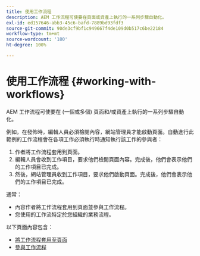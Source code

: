 ```yaml
---
title: 使用工作流程
description: AEM 工作流程可使要在頁面或資產上執行的一系列步驟自動化。
exl-id: ed157646-abb3-45c6-bafd-7889bd93fdf3
source-git-commit: 90de3cf9bf1c949667f4de109d0b517c6be22184
workflow-type: tm+mt
source-wordcount: '180'
ht-degree: 100%

---
```


# 使用工作流程 {#working-with-workflows}

AEM 工作流程可使要在 (一個或多個) 頁面和/或資產上執行的一系列步驟自動化。

例如，在發佈時，編輯人員必須檢閱內容，網站管理員才能啟動頁面。自動進行此範例的工作流程會在各項工作必須執行時通知執行該工作的參與者：

1. 作者將工作流程套用到頁面。
1. 編輯人員會收到工作項目，要求他們檢閱頁面內容。完成後，他們會表示他們的工作項目已完成。
1. 然後，網站管理員收到工作項目，要求他們啟動頁面。完成後，他們會表示他們的工作項目已完成。

通常：

* 內容作者將工作流程套用到頁面並參與工作流程。
* 您使用的工作流特定於您組織的業務流程。

以下頁面內容包含：

* [將工作流程套用至頁面](/help/sites-cloud/authoring/workflows/applying.md)
* [參與工作流程](/help/sites-cloud/authoring/workflows/participating.md)
